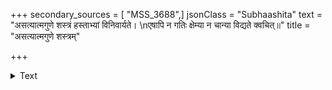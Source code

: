 +++
secondary_sources = [ "MSS_3688",]
jsonClass = "Subhaashita"
text = "असत्यात्मगुणे शस्त्रं हस्ताभ्यां विनिवार्यते।  \nएषापि न गतिः क्षेम्या न चान्या विद्यते क्वचित्॥"
title = "असत्यात्मगुणे शस्त्रम्"

+++

<details><summary>Text</summary>

असत्यात्मगुणे शस्त्रं हस्ताभ्यां विनिवार्यते।  
एषापि न गतिः क्षेम्या न चान्या विद्यते क्वचित्॥
</details>
